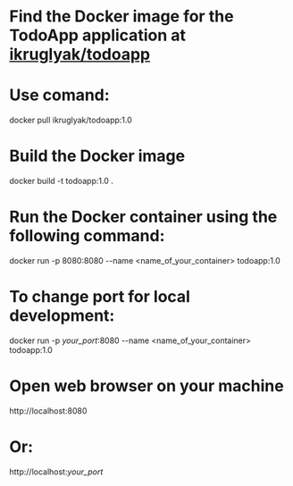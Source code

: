 # Find the Docker image for the TodoApp application at [ikruglyak/todoapp](https://hub.docker.com/r/ikruglyak/todoapp)

# Use comand: 
docker pull ikruglyak/todoapp:1.0

# Build the Docker image
docker build -t todoapp:1.0 .

# Run the Docker container using the following command:
docker run -p 8080:8080 --name <name_of_your_container> todoapp:1.0

# To change port for local development:

docker run -p *your_port*:8080 --name <name_of_your_container> todoapp:1.0

# Open web browser on your machine 
http://localhost:8080

# Or:
http://localhost:*your_port*